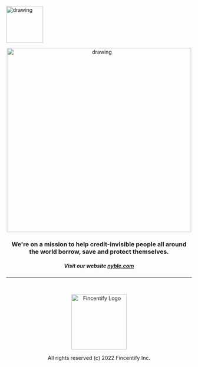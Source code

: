 <img src="https://user-images.githubusercontent.com/20914019/183434039-fc0b381c-2b6e-442c-9c10-2e60389d334f.png" alt="drawing" width="100"/>



<p align="center">
<img src="https://user-images.githubusercontent.com/20914019/183433510-13caf514-ee16-4e0d-ab9a-c720cecf8fce.png" alt="drawing" width="500"/>
</p>

<h3 align="center"> We're on a mission to help credit-invisible people all around the world borrow, save and protect themselves.</h3>
<h5 align="center"> Visit our website <a href="https://nyble.com"> nyble.com </a></h5>
<hr/>

<br/>

<p align="center">
<a href="https://fincentify.com">
<img src="https://user-images.githubusercontent.com/20914019/202872007-b60d0ef4-7173-4655-8b9c-2448a7535d9f.png" alt="Fincentify Logo" width="150" />
</a>
</p>

<p align="center">All rights reserved (c) 2022 Fincentify Inc. </>
